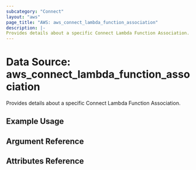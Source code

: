 ```yaml
---
subcategory: "Connect"
layout: "aws"
page_title: "AWS: aws_connect_lambda_function_association"
description: |-
Provides details about a specific Connect Lambda Function Association.
---
```


# Data Source: aws_connect_lambda_function_association

Provides details about a specific Connect Lambda Function Association.

## Example Usage

## Argument Reference

## Attributes Reference